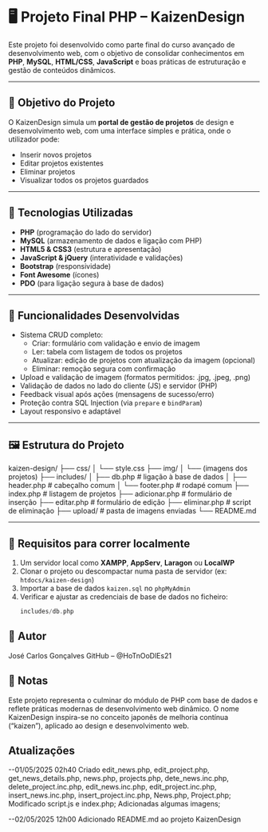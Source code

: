 # 🖥️ Projeto Final PHP – KaizenDesign

Este projeto foi desenvolvido como parte final do curso avançado de desenvolvimento web, com o objetivo de consolidar conhecimentos em **PHP**, **MySQL**, **HTML/CSS**, **JavaScript** e boas práticas de estruturação e gestão de conteúdos dinâmicos.

---

## 🧠 Objetivo do Projeto

O KaizenDesign simula um **portal de gestão de projetos** de design e desenvolvimento web, com uma interface simples e prática, onde o utilizador pode:

-   Inserir novos projetos
-   Editar projetos existentes
-   Eliminar projetos
-   Visualizar todos os projetos guardados

---

## 🧱 Tecnologias Utilizadas

-   **PHP** (programação do lado do servidor)
-   **MySQL** (armazenamento de dados e ligação com PHP)
-   **HTML5 & CSS3** (estrutura e apresentação)
-   **JavaScript & jQuery** (interatividade e validações)
-   **Bootstrap** (responsividade)
-   **Font Awesome** (ícones)
-   **PDO** (para ligação segura à base de dados)

---

## 📂 Funcionalidades Desenvolvidas

-   Sistema CRUD completo:
    -   Criar: formulário com validação e envio de imagem
    -   Ler: tabela com listagem de todos os projetos
    -   Atualizar: edição de projetos com atualização da imagem (opcional)
    -   Eliminar: remoção segura com confirmação
-   Upload e validação de imagem (formatos permitidos: .jpg, .jpeg, .png)
-   Validação de dados no lado do cliente (JS) e servidor (PHP)
-   Feedback visual após ações (mensagens de sucesso/erro)
-   Proteção contra SQL Injection (via `prepare` e `bindParam`)
-   Layout responsivo e adaptável

---

## 🖼️ Estrutura do Projeto

kaizen-design/
├── css/
│ └── style.css
├── img/
│ └── (imagens dos projetos)
├── includes/
│ ├── db.php # ligação à base de dados
│ ├── header.php # cabeçalho comum
│ └── footer.php # rodapé comum
├── index.php # listagem de projetos
├── adicionar.php # formulário de inserção
├── editar.php # formulário de edição
├── eliminar.php # script de eliminação
├── upload/ # pasta de imagens enviadas
└── README.md

---

## 🧪 Requisitos para correr localmente

1. Um servidor local como **XAMPP**, **AppServ**, **Laragon** ou **LocalWP**
2. Clonar o projeto ou descompactar numa pasta de servidor (ex: `htdocs/kaizen-design`)
3. Importar a base de dados `kaizen.sql` no `phpMyAdmin`
4. Verificar e ajustar as credenciais de base de dados no ficheiro:
    ```php
    includes/db.php
    ```

## 👤 Autor

José Carlos Gonçalves
GitHub – @HoTnOoDlEs21

## 📝 Notas

Este projeto representa o culminar do módulo de PHP com base de dados e reflete práticas modernas de desenvolvimento web dinâmico. O nome KaizenDesign inspira-se no conceito japonês de melhoria contínua (“kaizen”), aplicado ao design e desenvolvimento web.

## Atualizações

--01/05/2025 02h40
Criado edit_news.php, edit_project.php, get_news_details.php, news.php, projects.php, dete_news.inc.php, delete_project.inc.php, edit_news.inc.php, edit_project.inc.php, insert_news.inc.php, insert_project.inc.php, News.php, Project.php;
Modificado script.js e index.php;
Adicionadas algumas imagens;

--02/05/2025 12h00
Adicionado README.md ao projeto KaizenDesign
